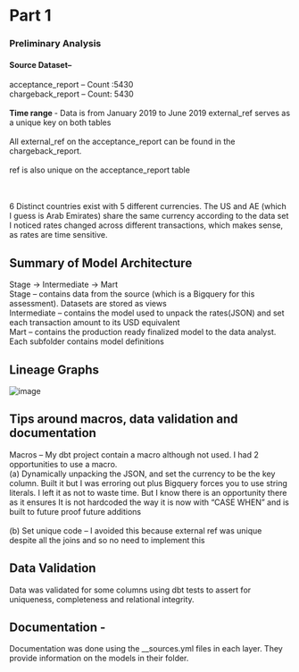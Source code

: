 
<h1>Part 1 </h1>
<h3> Preliminary Analysis </h3>

<h4>Source Dataset– </h4>
acceptance_report – Count :5430 </br>
chargeback_report – Count: 5430
</br>
</br>
<b>Time range </b> - Data is from January 2019 to June 2019
external_ref serves as a unique key on both tables
</br> </br>
All external_ref on the acceptance_report can be found in the chargeback_report.
</br> </br>
ref is also unique on the acceptance_report table

</br> </br>
6 Distinct countries exist with 5 different currencies.
The US and AE (which I guess is Arab Emirates) share the same currency according to the data set
</br>
I noticed rates changed across different transactions, which makes sense, as rates are time sensitive.



## Summary of Model Architecture
Stage -> Intermediate -> Mart
</br>Stage – contains data from the source (which is a Bigquery for this assessment). Datasets are stored as views
</br>Intermediate – contains the model used to unpack the rates(JSON) and set each transaction amount to its USD equivalent
</br>Mart – contains the production ready finalized model to the data analyst.
Each subfolder contains model definitions

## Lineage Graphs
![image](https://github.com/debofalz/glbpay/assets/12761971/c5a4287d-5239-4e0f-8f7d-50c525e5cfb9)

## Tips around macros, data validation and documentation
Macros – My dbt project contain a macro although not used. I had 2 opportunities to use a macro.
</br>(a)	Dynamically unpacking the JSON, and set the currency to be the key column. Built it but I was erroring out plus Bigquery forces you to use string literals. I left it as not to waste time. But I know there is an opportunity there as it ensures It is not hardcoded the way it is now with “CASE WHEN” and is built to future proof future additions
</br>
</br>(b)	Set unique code – I avoided this because external ref was unique despite all the joins and so no need to implement this


## Data Validation
Data was validated for some columns using dbt tests to assert for uniqueness, completeness and relational integrity.

## Documentation -
Documentation was done using the __sources.yml files in each layer.  They provide information on the models in their folder.
